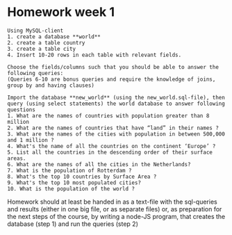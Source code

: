 # Homework week 1
```
Using MySQL-client 
1. create a database **world**
2. create a table country
3. create a table city 
4. Insert 10-20 rows in each table with relevant fields. 

Choose the fields/columns such that you should be able to answer the following queries:
(Queries 6-10 are bonus queries and require the knowledge of joins, group by and having clauses)

Import the database **new_world** (using the new_world.sql-file), then query (using select statements) the world database to answer following questions
1. What are the names of countries with population greater than 8 million
2. What are the names of countries that have “land” in their names ?
3. What are the names of the cities with population in between 500,000 and 1 million ?
4. What's the name of all the countries on the continent ‘Europe’ ?
5. List all the countries in the descending order of their surface areas.
6. What are the names of all the cities in the Netherlands?
7. What is the population of Rotterdam ?
8. What's the top 10 countries by Surface Area ?
9. What's the top 10 most populated cities?
10. What is the population of the world ?

```
Homework should at least be handed in as a text-file with the sql-queries and results (either in one big file, or as separate files)
or, as preparation for the next steps of the course, by writing a node-JS program, that creates the database (step 1) and run the queries (step 2) 
